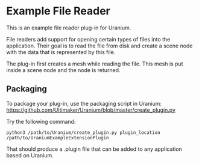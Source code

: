 Example File Reader
===================

This is an example file reader plug-in for Uranium.

File readers add support for opening certain types of files into the application. Their goal is to read the file from disk and create a scene node with the data that is represented by this file.

The plug-in first creates a mesh while reading the file. This mesh is put inside a scene node and the node is returned.

Packaging
---------

To package your plug-in, use the packaging script in Uranium: https://github.com/Ultimaker/Uranium/blob/master/create_plugin.py

Try the following command:

    python3 /path/to/Uranium/create_plugin.py plugin_location /path/to/UraniumExampleExtensionPlugin

That should produce a .plugin file that can be added to any application based on Uranium.